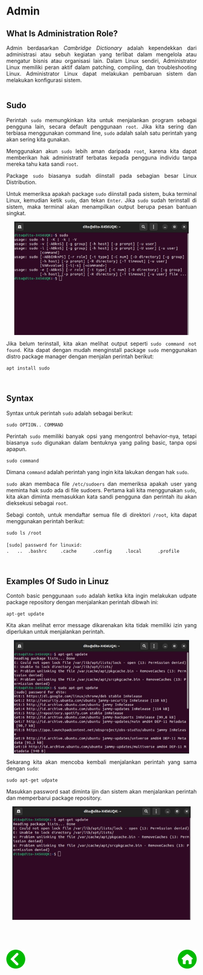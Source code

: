 # Admin

## What Is Administration Role?
<p align="justify">
Admin berdasarkan <em>Cambridge Dictionary</em> adalah kependekkan dari administrasi atau sebuh kegiatan yang terlibat dalam mengelola atau mengatur bisnis atau organisasi lain. Dalam Linux sendiri, Administrator Linux memiliki peran aktif dalam patching, compiling, dan troubleshooting Linux. Administrator Linux dapat melakukan pembaruan sistem dan melakukan konfigurasi sistem.<br><br>

## Sudo
<p align="justify">
Perintah <code>sudo</code> memungkinkan kita untuk menjalankan program sebagai pengguna lain, secara default penggunaan <code>root</code>. Jika kita sering dan terbiasa menggunakan command line, <code>sudo</code> adalah salah satu perintah yang akan sering kita gunakan.<br>

<p align="justify">
Menggunakan akun <code>sudo</code> lebih aman daripada <code>root</code>, karena kita dapat memberikan hak administratif terbatas kepada pengguna individu tanpa mereka tahu kata sandi <code>root</code>.<br>

<p align="justify">
Package <code>sudo</code> biasanya sudah diinstall pada sebagian besar Linux Distribution.<br>

<p align="justify">
Untuk memeriksa apakah package <code>sudo</code> diinstall pada sistem, buka terminal Linux, kemudian ketik <code>sudo</code>, dan tekan <code>Enter</code>. Jika <code>sudo</code> sudah terinstall di sistem, maka terminal akan menampilkan output berupa pesan bantuan singkat.<br>

<p align="center">
<img height="300rm" align="center" src="https://github.com/Ouroboros-Tech/modul-pembelajaran/blob/main/image/what-admin.png"><br>

<p align="justify">
Jika belum terinstall, kita akan melihat output seperti <code>sudo command not found</code>. Kita dapat dengan mudah menginstall package <code>sudo</code> menggunakan distro package manager dengan menjalan perintah berikut:

```
apt install sudo
```
<br>

## Syntax
<p align="justify">
Syntax untuk perintah <code>sudo</code> adalah sebagai berikut:

```
sudo OPTION.. COMMAND
```

<p align="justify">
Perintah <code>sudo</code> memiliki banyak opsi yang mengontrol behavior-nya, tetapi biasanya <code>sudo</code> digunakan dalam bentuknya yang paling basic, tanpa opsi apapun.

```
sudo command
```

<p align="justify">
Dimana <code>command</code> adalah perintah yang ingin kita lakukan dengan hak <code>sudo</code>.<br>

<p align="justify">
<code>sudo</code> akan membaca file <code>/etc/sudoers</code> dan memeriksa apakah user yang meminta hak sudo ada di file sudoers. Pertama kali kita menggunakan <code>sudo</code>, kita akan diminta memasukkan kata sandi pengguna dan perintah itu akan dieksekusi sebagai <code>root</code>.<br>

<p align="justify">
Sebagi contoh, untuk mendaftar semua file di direktori <code>/root</code>, kita dapat menggunakan perintah berikut:

```
sudo ls /root

[sudo] password for linuxid:
.   ..  .bashrc     .cache      .config     .local      .profile
```
<br>

## Examples Of Sudo in Linuz
<p align="justify">
Contoh basic penggunaan <code>sudo</code> adalah ketika kita ingin melakukan udpate package repository dengan menjalankan perintah dibwah ini:

```
apt-get update
```

<p align="justify">
Kita akan melihat error message dikarenakan kita tidak memiliki izin yang diperlukan untuk menjalankan perintah.

<p align="center">
<img height="300rm" align="center" src="https://github.com/Ouroboros-Tech/modul-pembelajaran/blob/main/image/apt-get-updt.png"><br>

<p align="justify">
Sekarang kita akan mencoba kembali menjalankan perintah yang sama dengan <code>sudo</code>:

```
sudo apt-get udpate
```

<p align="justify">
Masukkan password saat diminta ijin dan sistem akan menjalankan perintah dan memperbarui package repository.

<p align="center">
<img height="300rm" align="center" src="https://github.com/Ouroboros-Tech/modul-pembelajaran/blob/main/image/sude-update.png"><br><br>

<br><br>
<div align="justify">
    <!-- Prev Page -->
    <a href="https://github.com/Ouroboros-Tech/modul-pembelajaran/tree/main/3.%20Software%20Engineering/1.%20Introduction/2.%20Day%20To%20Day" target="_blank"><img src="https://github.com/Ouroboros-Tech/modul-pembelajaran/blob/main/image/left%20(1).png" align="left" height="50" width="50"></a>
    <!-- Next Page -->
    <a href="https://github.com/Ouroboros-Tech/modul-pembelajaran/tree/main/3.%20Software%20Engineering" target="_blank"><img src="https://github.com/Ouroboros-Tech/modul-pembelajaran/blob/main/image/home%20(2).png" align="right" height="50" width="50"></a>
<div>

